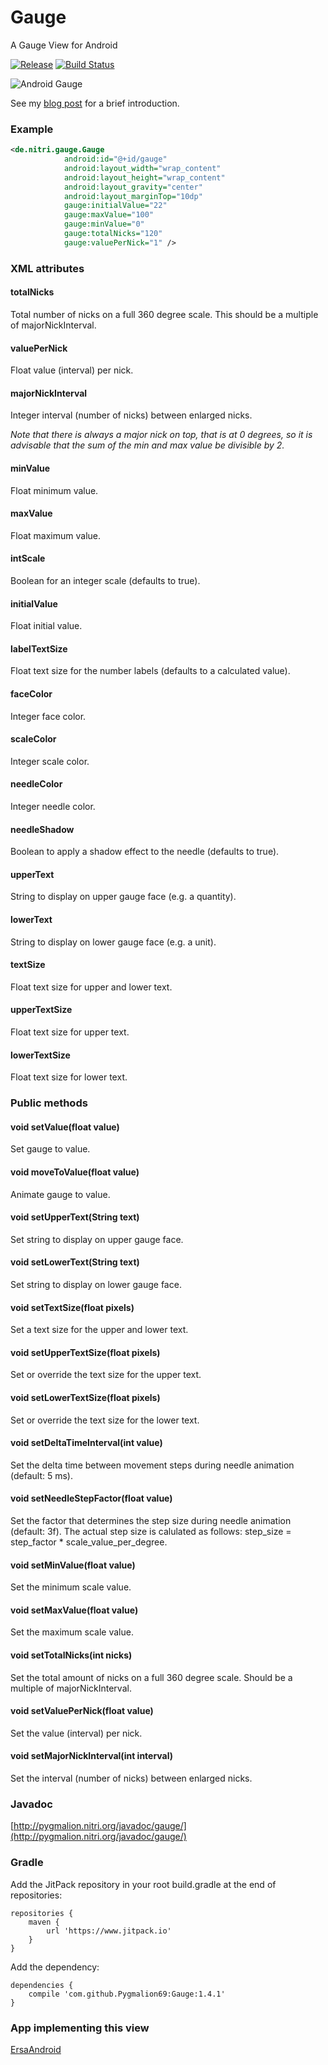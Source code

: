 # Gauge
A Gauge View for Android

[![Release](https://jitpack.io/v/Pygmalion69/Gauge.svg)](https://jitpack.io/#Pygmalion69/Gauge) [![Build Status](https://travis-ci.org/Pygmalion69/Gauge.svg?branch=master)](https://travis-ci.org/Pygmalion69/Gauge)

![Android Gauge](device-screenshot-2.png "Android Gauge")

See my [blog post](http://pygmalion.nitri.de/android-gauge-view-1039.html) for a brief introduction.

### Example

```xml
<de.nitri.gauge.Gauge
            android:id="@+id/gauge"
            android:layout_width="wrap_content"
            android:layout_height="wrap_content"
            android:layout_gravity="center"
            android:layout_marginTop="10dp"
            gauge:initialValue="22"
            gauge:maxValue="100"
            gauge:minValue="0"
            gauge:totalNicks="120"
            gauge:valuePerNick="1" />
```

### XML attributes
#### totalNicks
Total number of nicks on a full 360 degree scale. This should be a multiple of majorNickInterval.
#### valuePerNick
Float value (interval) per nick.
#### majorNickInterval
Integer interval (number of nicks) between enlarged nicks.

*Note that there is always a major nick on top, that is at 0 degrees, so
it is advisable that the sum of the min and max value be divisible by 2.*

#### minValue
Float minimum value.
#### maxValue
Float maximum value.
#### intScale
Boolean for an integer scale (defaults to true).
#### initialValue
Float initial value.
#### labelTextSize
Float text size for the number labels (defaults to a calculated value).
#### faceColor
Integer face color.
#### scaleColor
Integer scale color.
#### needleColor
Integer needle color.
#### needleShadow
Boolean to apply a shadow effect to the needle (defaults to true).
#### upperText
String to display on upper gauge face (e.g. a quantity).
#### lowerText
String to display on lower gauge face (e.g. a unit).
#### textSize
Float text size for upper and lower text.
#### upperTextSize
Float text size for upper text.
#### lowerTextSize
Float text size for lower text.

### Public methods
#### void setValue(float value)
Set gauge to value.
#### void moveToValue(float value)
Animate gauge to value.
#### void setUpperText(String text)
Set string to display on upper gauge face.
#### void setLowerText(String text)
Set string to display on lower gauge face.
#### void setTextSize(float pixels)
Set a text size for the upper and lower text.
#### void setUpperTextSize(float pixels)
Set or override the text size for the upper text.
#### void setLowerTextSize(float pixels)
Set or override the text size for the lower text.
#### void setDeltaTimeInterval(int value)
Set the delta time between movement steps during needle animation (default: 5 ms).
#### void setNeedleStepFactor(float value)
Set the factor that determines the step size during needle animation (default: 3f).
The actual step size is calulated as follows: step_size = step_factor * scale_value_per_degree.
#### void setMinValue(float value)
Set the minimum scale value.
#### void setMaxValue(float value)
Set the maximum scale value.
####  void setTotalNicks(int nicks)
Set the total amount of nicks on a full 360 degree scale. Should be a multiple of majorNickInterval.
#### void setValuePerNick(float value)
Set the value (interval) per nick.
#### void setMajorNickInterval(int interval)
Set the interval (number of nicks) between enlarged nicks.

### Javadoc
[http://pygmalion.nitri.org/javadoc/gauge/](http://pygmalion.nitri.org/javadoc/gauge/)


### Gradle

Add the JitPack repository in your root build.gradle at the end of repositories:

```
repositories {
    maven {
        url 'https://www.jitpack.io'
    }
}
```

Add the dependency:

```
dependencies {
    compile 'com.github.Pygmalion69:Gauge:1.4.1'
}
```

### App implementing this view

[ErsaAndroid](https://github.com/Pygmalion69/ErsaAndroid)
